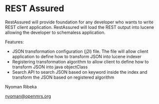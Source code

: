 REST Assured
==================

RestAssured will provide foundation for any developer who wants to write REST client application. RestAssured will load the REST output into lucene allowing the developer to schemaless application.

Features:
- JSON transformation configuration (j2l) file. The file will allow client application to define how to transform JSON into lucene indexer
- Registering transformation algorithm to allow client to define how to transform JSON into java objectClass
- Search API to search JSON based on keyword inside the index and transform the JSON based on registered algorithm

Nyoman Ribeka

nyoman@openmrs.org

